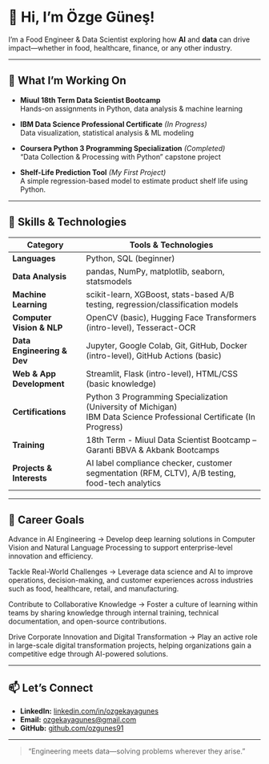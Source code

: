 # 👋 Hi, I’m Özge Güneş!

I’m a Food Engineer & Data Scientist exploring how **AI** and **data** can drive impact—whether in food, healthcare, finance, or any other industry.

---

## 🔭 What I’m Working On

- **Miuul 18th Term Data Scientist Bootcamp**  
  Hands-on assignments in Python, data analysis & machine learning  

- **IBM Data Science Professional Certificate** *(In Progress)*  
  Data visualization, statistical analysis & ML modeling  

- **Coursera Python 3 Programming Specialization** *(Completed)*  
  “Data Collection & Processing with Python” capstone project  

- **Shelf-Life Prediction Tool** *(My First Project)*  
  A simple regression-based model to estimate product shelf life using Python.

---

## 🌱 Skills & Technologies 

| Category                   | Tools & Technologies                                                                 |
|----------------------------|--------------------------------------------------------------------------------------|
| **Languages**              | Python, SQL (beginner)                                                              |
| **Data Analysis**          | pandas, NumPy, matplotlib, seaborn, statsmodels                                     |
| **Machine Learning**       | scikit-learn, XGBoost, stats-based A/B testing, regression/classification models    |
| **Computer Vision & NLP**  | OpenCV (basic), Hugging Face Transformers (intro-level), Tesseract-OCR              |
| **Data Engineering & Dev** | Jupyter, Google Colab, Git, GitHub, Docker (intro-level), GitHub Actions (basic)    |
| **Web & App Development**  | Streamlit, Flask (intro-level), HTML/CSS (basic knowledge)                          |
| **Certifications**         | Python 3 Programming Specialization (University of Michigan)<br>IBM Data Science Professional Certificate (In Progress) |
| **Training**               | 18th Term - Miuul Data Scientist Bootcamp – <br>Garanti BBVA & Akbank Bootcamps     |
| **Projects & Interests**   | AI label compliance checker, customer segmentation (RFM, CLTV), A/B testing, food-tech analytics |


---

## 🎯 Career Goals
Advance in AI Engineering
→ Develop deep learning solutions in Computer Vision and Natural Language Processing to support enterprise-level innovation and efficiency.

Tackle Real-World Challenges
→ Leverage data science and AI to improve operations, decision-making, and customer experiences across industries such as food, healthcare, retail, and manufacturing.

Contribute to Collaborative Knowledge
→ Foster a culture of learning within teams by sharing knowledge through internal training, technical documentation, and open-source contributions.

Drive Corporate Innovation and Digital Transformation
→ Play an active role in large-scale digital transformation projects, helping organizations gain a competitive edge through AI-powered solutions.

---

## 📫 Let’s Connect
- **LinkedIn:** [linkedin.com/in/ozgekayagunes](https://linkedin.com/in/ozgekayagunes)  
- **Email:** ozgekayagunes@gmail.com  
- **GitHub:** [github.com/ozgunes91](https://github.com/ozgunes91)  

---

> “Engineering meets data—solving problems wherever they arise.”  
